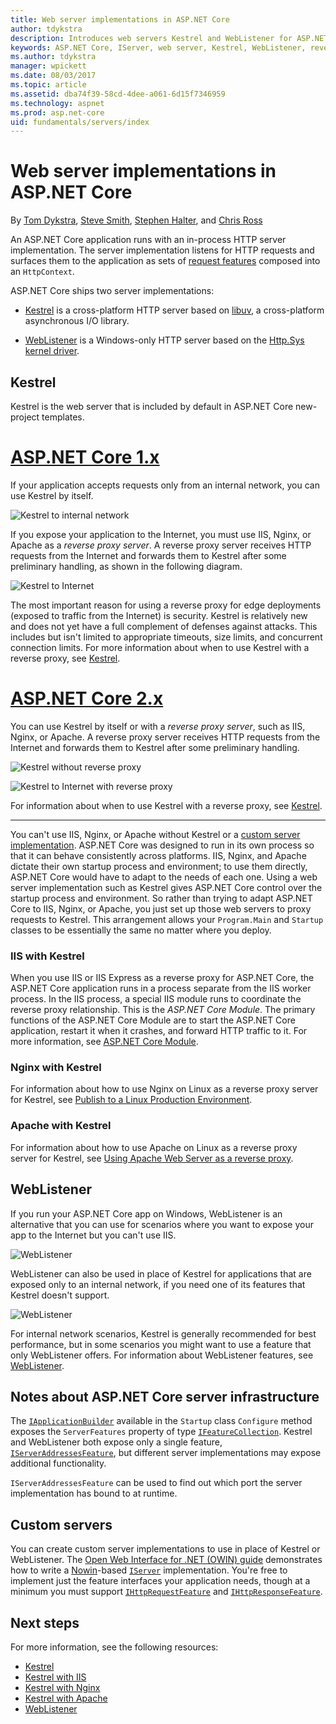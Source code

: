 ```yaml
---
title: Web server implementations in ASP.NET Core
author: tdykstra
description: Introduces web servers Kestrel and WebListener for ASP.NET Core. Provides guidance on how to choose one and when to use one with a reverse proxy server.
keywords: ASP.NET Core, IServer, web server, Kestrel, WebListener, reverse proxy
ms.author: tdykstra
manager: wpickett
ms.date: 08/03/2017
ms.topic: article
ms.assetid: dba74f39-58cd-4dee-a061-6d15f7346959
ms.technology: aspnet
ms.prod: asp.net-core
uid: fundamentals/servers/index
---
```

# Web server implementations in ASP.NET Core

By [Tom Dykstra](http://github.com/tdykstra), [Steve Smith](http://ardalis.com), [Stephen Halter](https://twitter.com/halter73), and [Chris Ross](https://github.com/Tratcher)

An ASP.NET Core application runs with an in-process HTTP server implementation. The server implementation listens for HTTP requests and surfaces them to the application as sets of [request features](https://docs.asp.net/en/latest/fundamentals/request-features.html) composed into an `HttpContext`.

ASP.NET Core ships two server implementations:

* [Kestrel](kestrel.md) is a cross-platform HTTP server based on [libuv](https://github.com/libuv/libuv), a cross-platform asynchronous I/O library.

* [WebListener](weblistener.md) is a Windows-only HTTP server based on the [Http.Sys kernel driver](https://msdn.microsoft.com/library/windows/desktop/aa364510.aspx).

## Kestrel

Kestrel is the web server that is included by default in ASP.NET Core new-project templates. 

# [ASP.NET Core 1.x](#tab/aspnetcore1x)

If your application accepts requests only from an internal network, you can use Kestrel by itself.

![Kestrel to internal network](overview/_static/kestrel-to-internal.png)

If you expose your application to the Internet, you must use IIS, Nginx, or Apache as a *reverse proxy server*. A reverse proxy server receives HTTP requests from the Internet and forwards them to Kestrel after some preliminary handling, as shown in the following diagram.

![Kestrel to Internet](overview/_static/kestrel-to-internet.png)

The most important reason for using a reverse proxy for edge deployments (exposed to traffic from the Internet) is security. Kestrel is relatively new and does not yet have a full complement of defenses against attacks. This includes but isn't limited to appropriate timeouts, size limits, and concurrent connection limits. For more information about when to use Kestrel with a reverse proxy, see [Kestrel](kestrel.md).

# [ASP.NET Core 2.x](#tab/aspnetcore2x)

You can use Kestrel by itself or with a *reverse proxy server*, such as IIS, Nginx, or Apache. A reverse proxy server receives HTTP requests from the Internet and forwards them to Kestrel after some preliminary handling.

![Kestrel without reverse proxy](kestrel/_static/kestrel-to-internal.png)

![Kestrel to Internet with reverse proxy](kestrel/_static/kestrel-to-internet.png)

For information about when to use Kestrel with a reverse proxy, see [Kestrel](kestrel.md).

---

You can't use IIS, Nginx, or Apache without Kestrel or a [custom server implementation](#custom-servers). ASP.NET Core was designed to run in its own process so that it can behave consistently across platforms. IIS, Nginx, and Apache dictate their own startup process and environment; to use them directly, ASP.NET Core would have to adapt to the needs of each one. Using a web server implementation such as Kestrel gives ASP.NET Core control over the startup process and environment. So rather than trying to adapt ASP.NET Core to IIS, Nginx, or Apache, you just set up those web servers to proxy requests to Kestrel. This arrangement allows your `Program.Main` and `Startup` classes to be essentially the same no matter where you deploy.

### IIS with Kestrel

When you use IIS or IIS Express as a reverse proxy for ASP.NET Core, the ASP.NET Core application runs in a process separate from the IIS worker process. In the IIS process, a special IIS module runs to coordinate the reverse proxy relationship.  This is the *ASP.NET Core Module*. The primary functions of the ASP.NET Core Module are to start the ASP.NET Core application, restart it when it crashes, and forward HTTP traffic to it. For more information, see [ASP.NET Core Module](aspnet-core-module.md). 

### Nginx with Kestrel

For information about how to use Nginx on Linux as a reverse proxy server for Kestrel, see [Publish to a Linux Production Environment](../../publishing/linuxproduction.md).

### Apache with Kestrel

For information about how to use Apache on Linux as a reverse proxy server for Kestrel, see [Using Apache Web Server as a reverse proxy](../../publishing/apache-proxy.md).

## WebListener

If you run your ASP.NET Core app on Windows, WebListener is an alternative that you can use for scenarios where you want to expose your app to the Internet but you can't use IIS. 

![WebListener](overview/_static/weblistener-to-internet.png)

WebListener can also be used in place of Kestrel for applications that are exposed only to an internal network, if you need one of its features that Kestrel doesn't support. 

![WebListener](overview/_static/weblistener-to-internal.png)

For internal network scenarios, Kestrel is generally recommended for best performance, but in some scenarios you might want to use a feature that only WebListener offers. For information about WebListener features, see [WebListener](weblistener.md).

## Notes about ASP.NET Core server infrastructure

The [`IApplicationBuilder`](http://docs.asp.net/projects/api/en/latest/autoapi/Microsoft/AspNetCore/Builder/IApplicationBuilder/index.html#Microsoft.AspNetCore.Builder.IApplicationBuilder.md) available in the `Startup` class `Configure` method exposes the `ServerFeatures` property of type [`IFeatureCollection`](http://docs.asp.net/projects/api/en/latest/autoapi/Microsoft/AspNetCore/Http/Features/IFeatureCollection/index.html#Microsoft.AspNetCore.Http.Features.IFeatureCollection.md). Kestrel and WebListener both expose only a single feature, [`IServerAddressesFeature`](http://docs.asp.net/projects/api/en/latest/autoapi/Microsoft/AspNetCore/Hosting/Server/Features/IServerAddressesFeature/index.html#Microsoft.AspNetCore.Hosting.Server.Features.IServerAddressesFeature.md), but different server implementations may expose additional functionality.

`IServerAddressesFeature` can be used to find out which port the server implementation has bound to at runtime.

## Custom servers

You can create custom server implementations to use in place of Kestrel or WebListener. The [Open Web Interface for .NET (OWIN) guide](../owin.md) demonstrates how to write a [Nowin](https://github.com/Bobris/Nowin)-based [`IServer`](http://docs.asp.net/projects/api/en/latest/autoapi/Microsoft/AspNetCore/Hosting/Server/IServer/index.html#Microsoft.AspNetCore.Hosting.Server.IServer.md) implementation. You're free to implement just the feature interfaces your application needs, though at a minimum you must support [`IHttpRequestFeature`](http://docs.asp.net/projects/api/en/latest/autoapi/Microsoft/AspNetCore/Http/Features/IHttpRequestFeature/index.html#Microsoft.AspNetCore.Http.Features.IHttpRequestFeature.md) and [`IHttpResponseFeature`](http://docs.asp.net/projects/api/en/latest/autoapi/Microsoft/AspNetCore/Http/Features/IHttpResponseFeature/index.html#Microsoft.AspNetCore.Http.Features.IHttpResponseFeature.md).

## Next steps

For more information, see the following resources:

- [Kestrel](kestrel.md)
- [Kestrel with IIS](aspnet-core-module.md)
- [Kestrel with Nginx](../../publishing/linuxproduction.md)
- [Kestrel with Apache](../../publishing/apache-proxy.md)
- [WebListener](weblistener.md)
